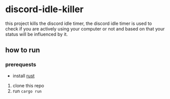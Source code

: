 # discord-idle-killer
this project kills the discord idle timer, the discord idle timer is used to check if you are actively using your computer or not and based on that your status will be influenced by it.


## how to run
### prerequests
- install [rust](https://www.rust-lang.org/tools/install)

1. clone this repo
2. run `cargo run`
